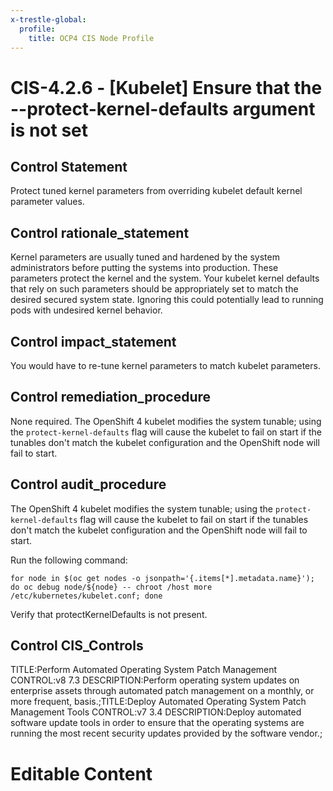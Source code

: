 ```yaml
---
x-trestle-global:
  profile:
    title: OCP4 CIS Node Profile
---
```


# CIS-4.2.6 - \[Kubelet\] Ensure that the --protect-kernel-defaults argument is not set

## Control Statement

Protect tuned kernel parameters from overriding kubelet default kernel parameter values.

## Control rationale_statement

Kernel parameters are usually tuned and hardened by the system administrators before putting the systems into production. These parameters protect the kernel and the system. Your kubelet kernel defaults that rely on such parameters should be appropriately set to match the desired secured system state. Ignoring this could potentially lead to running pods with undesired kernel behavior.

## Control impact_statement

You would have to re-tune kernel parameters to match kubelet parameters.

## Control remediation_procedure

None required. The OpenShift 4 kubelet modifies the system tunable; using the `protect-kernel-defaults` flag will cause the kubelet to fail on start if the tunables don't match the kubelet configuration and the OpenShift node will fail to start.

## Control audit_procedure

The OpenShift 4 kubelet modifies the system tunable; using the `protect-kernel-defaults` flag will cause the kubelet to fail on start if the tunables don't match the kubelet configuration and the OpenShift node will fail to start.

Run the following command:

```
for node in $(oc get nodes -o jsonpath='{.items[*].metadata.name}'); do oc debug node/${node} -- chroot /host more /etc/kubernetes/kubelet.conf; done
```

Verify that protectKernelDefaults is not present.

## Control CIS_Controls

TITLE:Perform Automated Operating System Patch Management CONTROL:v8 7.3 DESCRIPTION:Perform operating system updates on enterprise assets through automated patch management on a monthly, or more frequent, basis.;TITLE:Deploy Automated Operating System Patch Management Tools CONTROL:v7 3.4 DESCRIPTION:Deploy automated software update tools in order to ensure that the operating systems are running the most recent security updates provided by the software vendor.;

# Editable Content

<!-- Make additions and edits below -->
<!-- The above represents the contents of the control as received by the profile, prior to additions. -->
<!-- If the profile makes additions to the control, they will appear below. -->
<!-- The above markdown may not be edited but you may edit the content below, and/or introduce new additions to be made by the profile. -->
<!-- If there is a yaml header at the top, parameter values may be edited. Use --set-parameters to incorporate the changes during assembly. -->
<!-- The content here will then replace what is in the profile for this control, after running profile-assemble. -->
<!-- The current profile has no added parts for this control, but you may add new ones here. -->
<!-- Each addition must have a heading either of the form ## Control my_addition_name -->
<!-- or ## Part a. (where the a. refers to one of the control statement labels.) -->
<!-- "## Control" parts are new parts added after the statement part. -->
<!-- "## Part" parts are new parts added into the top-level statement part with that label. -->
<!-- Subparts may be added with nested hash levels of the form ### My Subpart Name -->
<!-- underneath the parent ## Control or ## Part being added -->
<!-- See https://ibm.github.io/compliance-trestle/tutorials/ssp_profile_catalog_authoring/ssp_profile_catalog_authoring for guidance. -->
